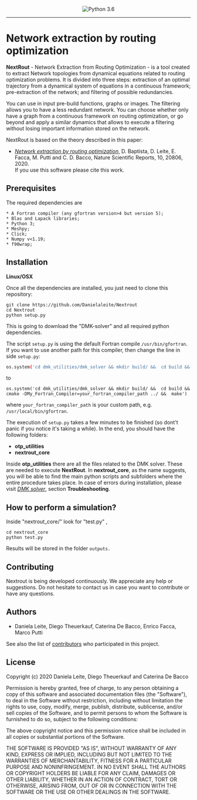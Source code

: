 <p align="center">
  <img src="https://img.shields.io/badge/python-3.6-blue.svg" alt="Python 3.6">
</p>

---
# Network extraction by routing optimization

**NextRout** - Network Extraction from Routing Optimization - is a tool created to extract Network topologies from dynamical equations related to routing optimization problems. It is divided into three steps: extraction of an optimal trajectory from a dynamical system of equations in a continuous framework; pre-extraction of the network; and filtering of possible redundancies.

You can use in input pre-build functions, graphs or images.  The filtering allows you to have a less redundant network. You can choose whether only have a graph from a continuous framework on routing optimization, or go beyond and apply a similar dynamics that allows to execute a filtering without losing important information stored on the network. 

NextRout is based on the theory described in this paper:

- [_Network extraction by routing optimization_](https://www.nature.com/articles/s41598-020-77064-4), D. Baptista, D. Leite, E. Facca, M. Putti and C. D. Bacco, Nature Scientific Reports, 10, 20806, 2020.   
If you use this software please cite this work.

## Prerequisites

The required dependencies are

	* A Fortran compiler (any gfortran version>4 but version 5);
 	* Blas and Lapack libraries;
 	* Python 3;	
 	* Meshpy;
    * Click;
    * Numpy v<1.19;
    * f90wrap; 

## Installation

**Linux/OSX**

Once all the dependencies are installed, you just need to clone this repository:

```
git clone https://github.com/Danielaleite/Nextrout
cd Nextrout
python setup.py
```

This is going to download the "DMK-solver" and all required python dependencies.  

The script `setup.py` is using the default Fortran compile `/usr/bin/gfortran`. 
If you want to use another path for this compiler, then change the line in side `setup.py`:
```bash
os.system('cd dmk_utilities/dmk_solver && mkdir build/ &&  cd build &&  cmake ../ &&  make')
```
to
```
os.system('cd dmk_utilities/dmk_solver && mkdir build/ &&  cd build && cmake -DMy_Fortran_Compiler=your_fortran_compiler_path ../ &&  make')
```
where `your_fortran_compiler_path` is your custom path, e.g. `/usr/local/bin/gfortran`.

The execution of `setup.py` takes a few minutes to be finished (so dont't panic if you notice it's taking a while). In the end, you should have the following folders:

* **otp_utilities**
* **nextrout_core**

Inside **otp_utilities** there are all the files related to the DMK solver. These are needed to execute **NextRout**. In **nextrout_core**, as the name suggests, you will be able to find the main python scripts and subfolders where the entire procedure takes place. In case of errors during installation, please visit [_DMK solver_](https://gitlab.com/enrico_facca/dmk_solver), section **Troubleshooting**. 


## How to perform a simulation?

Inside "nextrout_core/" look for "test.py" ,

```
cd nextrout_core
python test.py
```

Results will be stored in the folder ```outputs.```

## Contributing

Nextrout is being developed continuously. We appreciate any help or suggestions. Do not hesitate to contact us in case you want to contribute or have any questions.


## Authors

* Daniela Leite, Diego Theuerkauf, Caterina De Bacco, Enrico Facca, Marco Putti

See also the list of [contributors](https://github.com/Danielaleite/Nextrout/graphs/contributors) who participated in this project.

## License

Copyright (c) 2020 Daniela Leite, Diego Theuerkauf and Caterina De Bacco

Permission is hereby granted, free of charge, to any person obtaining a copy of this software and associated documentation files (the "Software"), to deal in the Software without restriction, including without limitation the rights to use, copy, modify, merge, publish, distribute, sublicense, and/or sell copies of the Software, and to permit persons to whom the Software is furnished to do so, subject to the following conditions:

The above copyright notice and this permission notice shall be included in all copies or substantial portions of the Software.

THE SOFTWARE IS PROVIDED "AS IS", WITHOUT WARRANTY OF ANY KIND, EXPRESS OR IMPLIED, INCLUDING BUT NOT LIMITED TO THE WARRANTIES OF MERCHANTABILITY, FITNESS FOR A PARTICULAR PURPOSE AND NONINFRINGEMENT. IN NO EVENT SHALL THE AUTHORS OR COPYRIGHT HOLDERS BE LIABLE FOR ANY CLAIM, DAMAGES OR OTHER LIABILITY, WHETHER IN AN ACTION OF CONTRACT, TORT OR OTHERWISE, ARISING FROM, OUT OF OR IN CONNECTION WITH THE SOFTWARE OR THE USE OR OTHER DEALINGS IN THE SOFTWARE.

